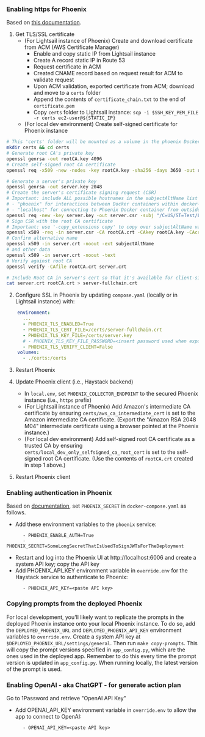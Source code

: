 
### Enabling https for Phoenix

Based on [this documentation](https://arize.com/docs/phoenix/release-notes/04.2025/04.28.2025-tls-support-for-phoenix-server).

1. Get TLS/SSL certificate
   * (For Lightsail instance of Phoenix) Create and download certificate from ACM (AWS Certificate Manager)
      - Enable and copy static IP from Lightsail instance
      - Create A record static IP in Route 53
      - Request certificate in ACM
      - Created CNAME record based on request result for ACM to validate request
      - Upon ACM validation, exported certificate from ACM; download and move to a `certs` folder
      - Append the contents of `certificate_chain.txt` to the end of `certificate.pem`
      - Copy `certs` folder to Lightsail instance: `scp -i $SSH_KEY_PEM_FILE -r certs ec2-user@${STATIC_IP}`
   * (For local dev environment) Create self-signed certificate for Phoenix instance
```sh
# This 'certs' folder will be mounted as a volume in the phoenix Docker container
mkdir certs && cd certs
# Generate root CA's private key
openssl genrsa -out rootCA.key 4096
# Create self-signed root CA certificate
openssl req -x509 -new -nodes -key rootCA.key -sha256 -days 3650 -out rootCA.crt -subj "/C=US/ST=Test/L=Test/O=DevRootCA/OU=IT/CN=DevRootCA"

# Generate a server's private key
openssl genrsa -out server.key 2048
# Create the server's certificate signing request (CSR)
# Important: include ALL possible hostnames in the subjectAltName list
# - "phoenix" for interactions between Docker containers within docker-compose network
# - "localhost" for connecting to Phoenix Docker container from outside the docker-compose network
openssl req -new -key server.key -out server.csr -subj "/C=US/ST=Test/L=Test/O=MyTestServer/OU=IT/CN=phoenix" -addext "subjectAltName = DNS:phoenix,DNS:localhost"
# Sign CSR with the root CA certificate
# Important: use '-copy_extensions copy' to copy over subjectAltName values
openssl x509 -req -in server.csr -CA rootCA.crt -CAkey rootCA.key -CAcreateserial -out server.crt -days 825 -sha256 -copy_extensions copy
# Confirm alternative name
openssl x509 -in server.crt -noout -ext subjectAltName
# and other data
openssl x509 -in server.crt -noout -text
# Verify against root CA
openssl verify -CAfile rootCA.crt server.crt

# Include Root CA in server's cert so that it's available for client-side validation
cat server.crt rootCA.crt > server-fullchain.crt
```

2. Configure SSL in Phoenix by updating `compose.yaml` (locally or in Lightsail instance) with:
```yaml
    environment:
      ...
      - PHOENIX_TLS_ENABLED=True
      - PHOENIX_TLS_CERT_FILE=/certs/server-fullchain.crt
      - PHOENIX_TLS_KEY_FILE=/certs/server.key
      # - PHOENIX_TLS_KEY_FILE_PASSWORD=<insert password used when exporting certs from ACM>
      - PHOENIX_TLS_VERIFY_CLIENT=False
    volumes:
      - ./certs:/certs
```

3. Restart Phoenix

4. Update Phoenix client (i.e., Haystack backend)
   * In `local.env`, set `PHOENIX_COLLECTOR_ENDPOINT` to the secured Phoenix instance (i.e., `https` prefix)
   * (For Lightsail instance of Phoenix) Add Amazon's intermediate CA certificate by ensuring `certs/aws_ca_intermediate_cert` is set to the Amazon intermediate CA certificate.
     (Export the "Amazon RSA 2048 M04" intermediate certificate using a browser pointed at
  the Phoenix instance.)
   * (For local dev environment) Add self-signed root CA certificate as a trusted CA  by ensuring `certs/local_dev_only_selfsigned_ca_root_cert` is set to the self-signed root CA certificate.
     (Use the contents of `rootCA.crt` created in step 1 above.)

5. Restart Phoenix client


### Enabling authentication in Phoenix

Based on [documentation](https://arize.com/docs/phoenix/self-hosting/features/authentication), set `PHOENIX_SECRET` in `docker-compose.yaml` as follows.
* Add these environment variables to the `phoenix` service:
```
      - PHOENIX_ENABLE_AUTH=True
      - PHOENIX_SECRET=SomeLongSecretThatIsUsedToSignJWTsForTheDeployment
```
* Restart and log into the Phoenix UI at http://localhost:6006 and create a system API key; copy the API key
* Add PHOENIX_API_KEY environment variable in `override.env` for the Haystack service to authenticate to Phoenix:
```
      - PHOENIX_API_KEY=<paste API key>
```

### Copying prompts from the deployed Phoenix

For local development, you'll likely want to replicate the prompts in the deployed Phoenix instance onto your local Phoenix instance.
To do so, add the `DEPLOYED_PHOENIX_URL` and `DEPLOYED_PHOENIX_API_KEY` environment variables to `override.env`.
Create a system API key at `$DEPLOYED_PHOENIX_URL/settings/general`.
Then run `make copy-prompts`. This will copy the prompt versions specified in `app_config.py`, which are the ones used in the deployed app.
Remember to do this every time the prompt version is updated in `app_config.py`. When running locally, the latest version of the prompt is used.


### Enabling OpenAI - aka ChatGPT - for generate action plan

Go to 1Password and retrieve "OpenAI API Key"

* Add OPENAI_API_KEY environment variable in `override.env` to allow the app to connect to OpenAI:
```
      - OPENAI_API_KEY=<paste API key>
```